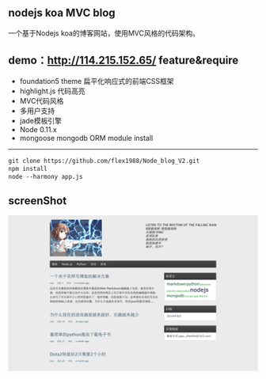 nodejs koa MVC blog
-----
一个基于Nodejs koa的博客网站，使用MVC风格的代码架构。

demo：http://114.215.152.65/
feature&require
-----
* foundation5 theme 扁平化响应式的前端CSS框架
* highlight.js 代码高亮
* MVC代码风格
* 多用户支持
* jade模板引擎
* Node 0.11.x 
* mongoose mongodb ORM module
install
-----
    git clone https://github.com/flex1988/Node_blog_V2.git
    npm install
    node --harmony app.js

screenShot
-----
![img](./public/image/screenshot.png)

